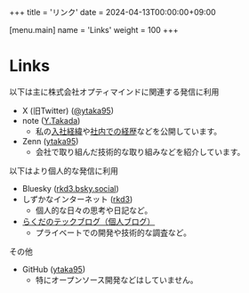 +++
title = 'リンク'
date = 2024-04-13T00:00:00+09:00

[menu.main]
name = 'Links'
weight = 100
+++

# Links

以下は主に株式会社オプティマインドに関連する発信に利用

- X (旧Twitter) ([@ytaka95](https://twitter.com/ytaka95/))
- note ([Y.Takada](https://note.com/ytaka95))
    - 私の[入社経緯](https://note.com/ytaka95/n/nf764363bf51f)や[社内での経歴](https://note.com/ytaka95/n/na484bd0f0c25)などを公開しています。
- Zenn ([ytaka95](https://zenn.dev/ytaka95/))
    - 会社で取り組んだ技術的な取り組みなどを紹介しています。

以下はより個人的な発信に利用

- Bluesky ([rkd3.bsky.social](https://bsky.app/profile/did:plc:2gchgz27qi6pnu7haeeqpqrt))
- しずかなインターネット ([rkd3](https://sizu.me/rkd3/))
    - 個人的な日々の思考や日記など。
- [らくだのテックブログ（個人ブログ）](https://rkd3.dev)
    - プライベートでの開発や技術的な調査など。

その他

- GitHub ([ytaka95](https://github.com/ytaka95))
    - 特にオープンソース開発などはしていません。
